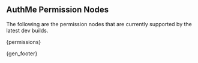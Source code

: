 <!-- {gen_warning} -->
<!-- File auto-generated on {gen_date}. See permissions/permission_nodes.tpl.md -->

## AuthMe Permission Nodes
The following are the permission nodes that are currently supported by the latest dev builds.

{permissions}

{gen_footer}
